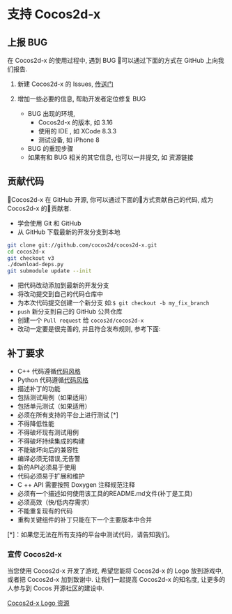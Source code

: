 # 支持 Cocos2d-x

## 上报 BUG

在 Cocos2d-x 的使用过程中, 遇到 BUG 可以通过下面的方式在 GitHub 上向我们报告.

1. 新建 Cocos2d-x 的 Issues, [传送门](https://github.com/cocos2d/cocos2d-x/issues/new)

1. 增加一些必要的信息, 帮助开发者定位修复 BUG
    - BUG 出现的环境,
        - Cocos2d-x 的版本, 如 3.16
        - 使用的 IDE , 如 XCode 8.3.3
        - 测试设备, 如 iPhone 8
    - BUG 的重现步骤
    - 如果有和 BUG 相关的其它信息, 也可以一并提交, 如 资源链接

## 贡献代码

Cocos2d-x 在 GitHub 开源, 你可以通过下面的方式贡献自己的代码, 成为 Cocos2d-x 的贡献者.

- 学会使用 Git 和 GitHub
- 从 GitHub 下载最新的开发分支到本地

```bash
git clone git://github.com/cocos2d/cocos2d-x.git
cd cocos2d-x
git checkout v3
./download-deps.py
git submodule update --init
```

- 把代码改动添加到最新的开发分支
- 将改动提交到自己的代码仓库中
- 为本次代码提交创建一个新分支 如:`$ git checkout -b my_fix_branch`
- `push` 新分支到自己的 GitHub 公共仓库
- 创建一个 `Pull request` 给 `cocos2d/cocos2d-x`
- 改动一定要是很完善的, 并且符合发布规则, 参考下面:

## 补丁要求

- C++ 代码遵循[代码风格](https://github.com/cocos2d/cocos2d-x/blob/v3/docs/CODING_STYLE.md)
- Python 代码遵循[代码风格](https://www.python.org/dev/peps/pep-0008/)
- 描述补丁的功能
- 包括测试用例（如果适用）
- 包括单元测试（如果适用）
- 必须在所有支持的平台上进行测试 [*]
- 不得降低性能
- 不得破坏现有测试用例
- 不得破坏持续集成的构建
- 不能破坏向后的兼容性
- 编译必须无错误,无告警
- 新的API必须易于使用
- 代码必须易于扩展和维护
- C ++ API 需要按照 Doxygen 注释规范注释
- 必须有一个描述如何使用该工具的README.md文件(补丁是工具)
- 必须高效（快/低内存需求）
- 不能重复现有的代码
- 重构关键组件的补丁只能在下一个主要版本中合并

[*]：如果您无法在所有支持的平台中测试代码，请告知我们。

### 宣传 Cocos2d-x

当您使用 Cocos2d-x 开发了游戏, 希望您能将 Cocos2d-x 的 Logo 放到游戏中, 或者把 Cocos2d-x 加到致谢中. 让我们一起提高 Cocos2d-x 的知名度, 让更多的人参与到 Cocos 开源社区的建设中.

[Cocos2d-x Logo 资源](http://www.cocos2d-x.org/wiki/Logo_Resources_of_Cocos2d-x)